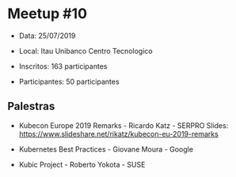 # Meetup #10

* Data: 25/07/2019

* Local: Itau Unibanco Centro Tecnologico

* Inscritos: 163 participantes
 
* Participantes: 50 participantes 

## Palestras

* Kubecon Europe 2019 Remarks - Ricardo Katz - SERPRO
Slides: https://www.slideshare.net/rikatz/kubecon-eu-2019-remarks

* Kubernetes Best Practices - Giovane Moura - Google


* Kubic Project - Roberto Yokota - SUSE



